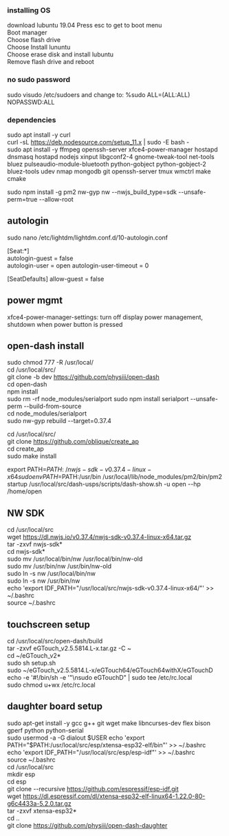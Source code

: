### installing OS
download lubuntu 19.04
Press esc to get to boot menu\
Boot manager\
Choose flash drive\
Choose Install lununtu\
Choose erase disk and install lubuntu\
Remove flash drive and reboot


### no sudo password
sudo visudo /etc/sudoers and change to: %sudo   ALL=(ALL:ALL) NOPASSWD:ALL

### dependencies
sudo apt install -y curl \
curl -sL https://deb.nodesource.com/setup_11.x | sudo -E bash - \
sudo apt install -y ffmpeg openssh-server xfce4-power-manager hostapd dnsmasq hostapd nodejs xinput libgconf2-4 gnome-tweak-tool net-tools bluez pulseaudio-module-bluetooth python-gobject python-gobject-2 bluez-tools udev nmap mongodb git openssh-server tmux wmctrl make cmake

sudo npm install -g pm2 nw-gyp nw --nwjs_build_type=sdk --unsafe-perm=true --allow-root

## autologin
sudo nano /etc/lightdm/lightdm.conf.d/10-autologin.conf

[Seat:*]\
autologin-guest = false\
autologin-user = open
autologin-user-timeout = 0

[SeatDefaults]
allow-guest = false

## power mgmt
xfce4-power-manager-settings: turn off display power management, shutdown when power button is pressed

## open-dash install
sudo chmod 777 -R /usr/local/  
cd /usr/local/src/  
git clone -b dev https://github.com/physiii/open-dash  
cd open-dash  
npm install  
sudo rm -rf node_modules/serialport
sudo npm install serialport --unsafe-perm --build-from-source  
cd node_modules/serialport  
sudo nw-gyp rebuild --target=0.37.4  

cd /usr/local/src/  
git clone https://github.com/oblique/create_ap  
cd create_ap  
sudo make install  

export PATH=$PATH:~/nwjs-sdk-v0.37.4-linux-x64  
sudo env PATH=$PATH:/usr/bin /usr/local/lib/node_modules/pm2/bin/pm2 startup /usr/local/src/dash-usps/scripts/dash-show.sh -u open --hp /home/open  

## NW SDK
cd /usr/local/src  
wget https://dl.nwjs.io/v0.37.4/nwjs-sdk-v0.37.4-linux-x64.tar.gz  
tar -zxvf nwjs-sdk*  
cd nwjs-sdk*  
sudo mv /usr/local/bin/nw /usr/local/bin/nw-old  
sudo mv /usr/bin/nw /usr/bin/nw-old  
sudo ln -s nw /usr/local/bin/nw  
sudo ln -s nw /usr/bin/nw  
echo 'export IDF_PATH="/usr/local/src/nwjs-sdk-v0.37.4-linux-x64/"' >> ~/.bashrc  
source ~/.bashrc  

## touchscreen setup
cd /usr/local/src/open-dash/build  
tar -zxvf eGTouch_v2.5.5814.L-x.tar.gz -C ~  
cd ~/eGTouch_v2*  
sudo sh setup.sh  
sudo ~/eGTouch_v2.5.5814.L-x/eGTouch64/eGTouch64withX/eGTouchD  
echo -e '#!/bin/sh -e '"\nsudo eGTouchD" | sudo tee /etc/rc.local  
sudo chmod u+wx /etc/rc.local  

## daughter board setup
sudo apt-get install -y gcc g++ git wget make libncurses-dev flex bison gperf python python-serial  
sudo usermod -a -G dialout $USER  
echo 'export PATH="$PATH:/usr/local/src/esp/xtensa-esp32-elf/bin"' >> ~/.bashrc  
echo 'export IDF_PATH="/usr/local/src/esp/esp-idf"'  >> ~/.bashrc  
source ~/.bashrc  
cd /usr/local/src  
mkdir esp  
cd esp  
git clone --recursive https://github.com/espressif/esp-idf.git  
wget https://dl.espressif.com/dl/xtensa-esp32-elf-linux64-1.22.0-80-g6c4433a-5.2.0.tar.gz  
tar -zxvf xtensa-esp32*  
cd ..  
git clone https://github.com/physiii/open-dash-daughter  
